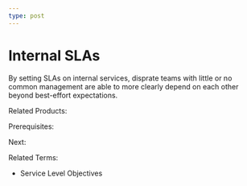 ```yaml
---
type: post
---
```

# Internal SLAs

By setting SLAs on internal services, disprate teams with little or no common management are able to more clearly depend on each other beyond best-effort expectations.

Related Products:

Prerequisites:

Next:

Related Terms:

- Service Level Objectives